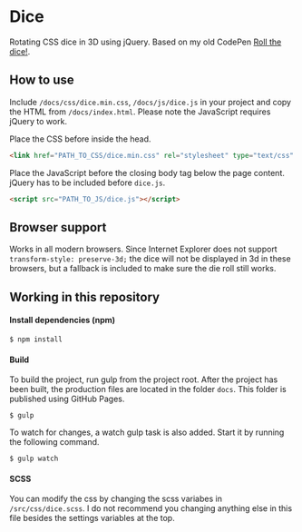 # Dice

Rotating CSS dice in 3D using jQuery. Based on my old CodePen [Roll the dice!](https://codepen.io/alexerlandsson/pen/yyWdLE).

## How to use

Include `/docs/css/dice.min.css`, `/docs/js/dice.js` in your project and copy the HTML from `/docs/index.html`. Please note the JavaScript requires jQuery to work.

Place the CSS before inside the head.
```html
<link href="PATH_TO_CSS/dice.min.css" rel="stylesheet" type="text/css" />
```

Place the JavaScript before the closing body tag below the page content. jQuery has to be included before `dice.js`.

```html
<script src="PATH_TO_JS/dice.js"></script>
```

## Browser support

Works in all modern browsers. Since Internet Explorer does not support `transform-style: preserve-3d;` the dice will not be displayed in 3d in these browsers, but a fallback is included to make sure the die roll still works.

## Working in this repository

#### Install dependencies (npm)

```shell
$ npm install
```

#### Build

To build the project, run gulp from the project root. After the project has been built, the production files are located in the folder `docs`. This folder is published using GitHub Pages.

```shell
$ gulp
```

To watch for changes, a watch gulp task is also added. Start it by running the following command.

```shell
$ gulp watch
```

#### SCSS

You can modify the css by changing the scss variabes in `/src/css/dice.scss`. I do not recommend you changing anything else in this file besides the settings variables at the top.
